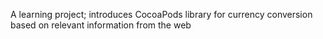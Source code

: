 A learning project; introduces CocoaPods library for currency conversion based on relevant information from the web
